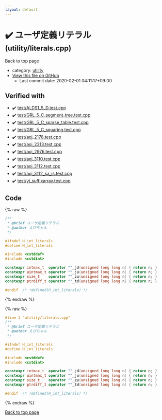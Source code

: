 ```yaml
---
layout: default
---
```


<!-- mathjax config similar to math.stackexchange -->
<script type="text/javascript" async
  src="https://cdnjs.cloudflare.com/ajax/libs/mathjax/2.7.5/MathJax.js?config=TeX-MML-AM_CHTML">
</script>
<script type="text/x-mathjax-config">
  MathJax.Hub.Config({
    TeX: { equationNumbers: { autoNumber: "AMS" }},
    tex2jax: {
      inlineMath: [ ['$','$'] ],
      processEscapes: true
    },
    "HTML-CSS": { matchFontHeight: false },
    displayAlign: "left",
    displayIndent: "2em"
  });
</script>

<script type="text/javascript" src="https://cdnjs.cloudflare.com/ajax/libs/jquery/3.4.1/jquery.min.js"></script>
<script src="https://cdn.jsdelivr.net/npm/jquery-balloon-js@1.1.2/jquery.balloon.min.js" integrity="sha256-ZEYs9VrgAeNuPvs15E39OsyOJaIkXEEt10fzxJ20+2I=" crossorigin="anonymous"></script>
<script type="text/javascript" src="../../assets/js/copy-button.js"></script>
<link rel="stylesheet" href="../../assets/css/copy-button.css" />


# :heavy_check_mark: ユーザ定義リテラル <small>(utility/literals.cpp)</small>

<a href="../../index.html">Back to top page</a>

* category: <a href="../../index.html#67b732dc42aaffa9056d34cc477c863c">utility</a>
* <a href="{{ site.github.repository_url }}/blob/master/utility/literals.cpp">View this file on GitHub</a>
    - Last commit date: 2020-02-01 04:11:17+09:00




## Verified with

* :heavy_check_mark: <a href="../../verify/test/ALDS1_5_D.test.cpp.html">test/ALDS1_5_D.test.cpp</a>
* :heavy_check_mark: <a href="../../verify/test/GRL_5_C_segment_tree.test.cpp.html">test/GRL_5_C_segment_tree.test.cpp</a>
* :heavy_check_mark: <a href="../../verify/test/GRL_5_C_sparse_table.test.cpp.html">test/GRL_5_C_sparse_table.test.cpp</a>
* :heavy_check_mark: <a href="../../verify/test/GRL_5_C_squaring.test.cpp.html">test/GRL_5_C_squaring.test.cpp</a>
* :heavy_check_mark: <a href="../../verify/test/aoj_2178.test.cpp.html">test/aoj_2178.test.cpp</a>
* :heavy_check_mark: <a href="../../verify/test/aoj_2313.test.cpp.html">test/aoj_2313.test.cpp</a>
* :heavy_check_mark: <a href="../../verify/test/aoj_2976.test.cpp.html">test/aoj_2976.test.cpp</a>
* :heavy_check_mark: <a href="../../verify/test/aoj_3110.test.cpp.html">test/aoj_3110.test.cpp</a>
* :heavy_check_mark: <a href="../../verify/test/aoj_3112.test.cpp.html">test/aoj_3112.test.cpp</a>
* :heavy_check_mark: <a href="../../verify/test/aoj_3112_sa_is.test.cpp.html">test/aoj_3112_sa_is.test.cpp</a>
* :heavy_check_mark: <a href="../../verify/test/yj_suffixarray.test.cpp.html">test/yj_suffixarray.test.cpp</a>


## Code

<a id="unbundled"></a>
{% raw %}
```cpp
/**
 * @brief ユーザ定義リテラル
 * @author えびちゃん
 */

#ifndef H_int_literals
#define H_int_literals

#include <cstddef>
#include <cstdint>

constexpr intmax_t  operator ""_jd(unsigned long long n) { return n; }
constexpr uintmax_t operator ""_ju(unsigned long long n) { return n; }
constexpr size_t    operator ""_zu(unsigned long long n) { return n; }
constexpr ptrdiff_t operator ""_td(unsigned long long n) { return n; }

#endif  /* !defined(H_int_literals) */

```
{% endraw %}

<a id="bundled"></a>
{% raw %}
```cpp
#line 1 "utility/literals.cpp"
/**
 * @brief ユーザ定義リテラル
 * @author えびちゃん
 */

#ifndef H_int_literals
#define H_int_literals

#include <cstddef>
#include <cstdint>

constexpr intmax_t  operator ""_jd(unsigned long long n) { return n; }
constexpr uintmax_t operator ""_ju(unsigned long long n) { return n; }
constexpr size_t    operator ""_zu(unsigned long long n) { return n; }
constexpr ptrdiff_t operator ""_td(unsigned long long n) { return n; }

#endif  /* !defined(H_int_literals) */

```
{% endraw %}

<a href="../../index.html">Back to top page</a>


